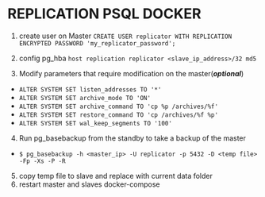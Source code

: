 # REPLICATION PSQL DOCKER


1. create user on Master
`CREATE USER replicator WITH REPLICATION ENCRYPTED PASSWORD 'my_replicator_password';`

2. config pg_hba
`host replication replicator <slave_ip_address>/32 md5`
3. Modify parameters that require modification on the master(***optional***)
- `ALTER SYSTEM SET listen_addresses TO '*'`
- `ALTER SYSTEM SET archive_mode TO 'ON'`
- `ALTER SYSTEM SET archive_command TO 'cp %p /archives/%f'`
- `ALTER SYSTEM SET restore_command TO 'cp /archives/%f %p'`
- `ALTER SYSTEM SET wal_keep_segments TO '100'`
4. Run pg_basebackup from the standby to take a backup of the master
- `$ pg_basebackup -h <master_ip> -U replicator -p 5432 -D <temp file> -Fp -Xs -P -R`
5. copy temp file to slave and replace with current data folder
6. restart master and slaves docker-compose
